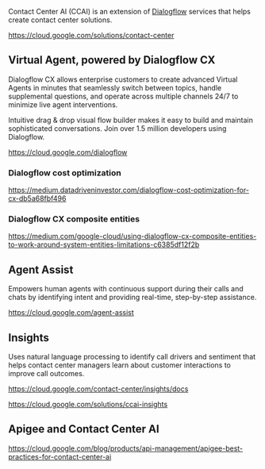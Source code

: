 Contact Center AI (CCAI) is an extension of [Dialogflow](https://cloud.google.com/dialogflow/docs) services that helps create contact center solutions.

https://cloud.google.com/solutions/contact-center

## Virtual Agent, powered by Dialogflow CX

Dialogflow CX allows enterprise customers to create advanced Virtual Agents in minutes that seamlessly switch between topics, handle supplemental questions, and operate across multiple channels 24/7 to minimize live agent interventions.

Intuitive drag & drop visual flow builder makes it easy to build and maintain sophisticated conversations. Join over 1.5 million developers using Dialogflow.

https://cloud.google.com/dialogflow

### Dialogflow cost optimization

https://medium.datadriveninvestor.com/dialogflow-cost-optimization-for-cx-db5a68fbf496


### Dialogflow CX composite entities

https://medium.com/google-cloud/using-dialogflow-cx-composite-entities-to-work-around-system-entities-limitations-c6385df12f2b

## Agent Assist

Empowers human agents with continuous support during their calls and chats by identifying intent and providing real-time, step-by-step assistance.


https://cloud.google.com/agent-assist


## Insights

Uses natural language processing to identify call drivers and sentiment that helps contact center managers learn about customer interactions to improve call outcomes.


https://cloud.google.com/contact-center/insights/docs

https://cloud.google.com/solutions/ccai-insights

## Apigee and Contact Center AI
https://cloud.google.com/blog/products/api-management/apigee-best-practices-for-contact-center-ai